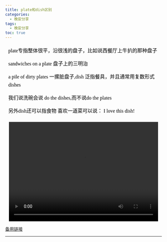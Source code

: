 ```yaml
---
title: plate和dish区别
categories:
  - 晚安分享
tags:
  - 晚安分享
toc: true 
---
```




<!-- 
️plate专指整体很平，沿很浅的盘子，比如说西餐厅上牛扒的那种盘子

sandwiches on a plate 盘子上的三明治

a pile of dirty plates 一摞脏盘子,dish 泛指餐具，并且通常用复数形式dishes

我们说洗碗会说 do the dishes,而不说do the plates

️另外dish还可以指食物 喜欢一道菜可以说： I love this dish! -->



<section id="nice" data-tool="mdnice编辑器" data-website="https://www.mdnice.com" style="font-size: 16px; color: black; padding: 0 10px; line-height: 1.6; word-spacing: 0px; letter-spacing: 0px; word-break: break-word; word-wrap: break-word; text-align: left; font-family: Optima-Regular, Optima, PingFangSC-light, PingFangTC-light, 'PingFang SC', Cambria, Cochin, Georgia, Times, 'Times New Roman', serif;"><p data-tool="mdnice编辑器" style="font-size: 16px; padding-top: 8px; padding-bottom: 8px; margin: 0; line-height: 26px; color: black;">️plate专指整体很平，沿很浅的盘子，比如说西餐厅上牛扒的那种盘子</p>
<p data-tool="mdnice编辑器" style="font-size: 16px; padding-top: 8px; padding-bottom: 8px; margin: 0; line-height: 26px; color: black;">sandwiches on a plate&nbsp;盘子上的三明治</p>
<p data-tool="mdnice编辑器" style="font-size: 16px; padding-top: 8px; padding-bottom: 8px; margin: 0; line-height: 26px; color: black;">a pile of dirty plates&nbsp;一摞脏盘子,dish 泛指餐具，并且通常用复数形式dishes</p>
<p data-tool="mdnice编辑器" style="font-size: 16px; padding-top: 8px; padding-bottom: 8px; margin: 0; line-height: 26px; color: black;">我们说洗碗会说 do the dishes,而不说do the plates</p>
<p data-tool="mdnice编辑器" style="font-size: 16px; padding-top: 8px; padding-bottom: 8px; margin: 0; line-height: 26px; color: black;">️另外dish还可以指食物 喜欢一道菜可以说： I love this dish!</p>
</section>



<p style="text-align:center">
   <video width="480" height="320" controls>
       <source src="/video/108.mp4">
   </video>
</p>
 <p><a href="/video/108.mp4">备用链接</a></p>
 
---







